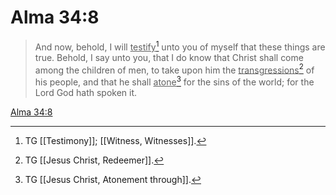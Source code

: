 # Alma 34:8

> And now, behold, I will <u>testify</u>[^a] unto you of myself that these things are true. Behold, I say unto you, that I do know that Christ shall come among the children of men, to take upon him the <u>transgressions</u>[^b] of his people, and that he shall <u>atone</u>[^c] for the sins of the world; for the Lord God hath spoken it.

[Alma 34:8](https://www.churchofjesuschrist.org/study/scriptures/bofm/alma/34?lang=eng&id=p8#p8)


[^a]: TG [[Testimony]]; [[Witness, Witnesses]].
[^b]: TG [[Jesus Christ, Redeemer]].
[^c]: TG [[Jesus Christ, Atonement through]].

